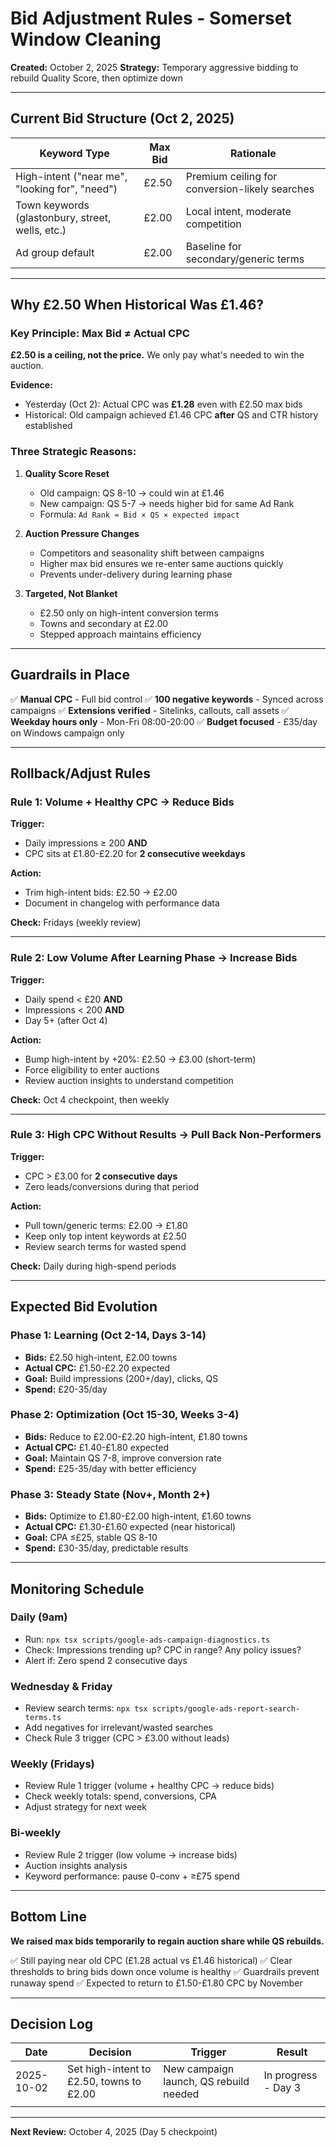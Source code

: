 # Bid Adjustment Rules - Somerset Window Cleaning

**Created:** October 2, 2025
**Strategy:** Temporary aggressive bidding to rebuild Quality Score, then optimize down

---

## Current Bid Structure (Oct 2, 2025)

| Keyword Type | Max Bid | Rationale |
|--------------|---------|-----------|
| High-intent ("near me", "looking for", "need") | £2.50 | Premium ceiling for conversion-likely searches |
| Town keywords (glastonbury, street, wells, etc.) | £2.00 | Local intent, moderate competition |
| Ad group default | £2.00 | Baseline for secondary/generic terms |

---

## Why £2.50 When Historical Was £1.46?

### Key Principle: Max Bid ≠ Actual CPC

**£2.50 is a ceiling, not the price.** We only pay what's needed to win the auction.

**Evidence:**
- Yesterday (Oct 2): Actual CPC was **£1.28** even with £2.50 max bids
- Historical: Old campaign achieved £1.46 CPC **after** QS and CTR history established

### Three Strategic Reasons:

1. **Quality Score Reset**
   - Old campaign: QS 8-10 → could win at £1.46
   - New campaign: QS 5-7 → needs higher bid for same Ad Rank
   - Formula: `Ad Rank ≈ Bid × QS × expected impact`

2. **Auction Pressure Changes**
   - Competitors and seasonality shift between campaigns
   - Higher max bid ensures we re-enter same auctions quickly
   - Prevents under-delivery during learning phase

3. **Targeted, Not Blanket**
   - £2.50 only on high-intent conversion terms
   - Towns and secondary at £2.00
   - Stepped approach maintains efficiency

---

## Guardrails in Place

✅ **Manual CPC** - Full bid control
✅ **100 negative keywords** - Synced across campaigns
✅ **Extensions verified** - Sitelinks, callouts, call assets
✅ **Weekday hours only** - Mon-Fri 08:00-20:00
✅ **Budget focused** - £35/day on Windows campaign only

---

## Rollback/Adjust Rules

### Rule 1: Volume + Healthy CPC → Reduce Bids

**Trigger:**
- Daily impressions ≥ 200 **AND**
- CPC sits at £1.80-£2.20 for **2 consecutive weekdays**

**Action:**
- Trim high-intent bids: £2.50 → £2.00
- Document in changelog with performance data

**Check:** Fridays (weekly review)

---

### Rule 2: Low Volume After Learning Phase → Increase Bids

**Trigger:**
- Daily spend < £20 **AND**
- Impressions < 200 **AND**
- Day 5+ (after Oct 4)

**Action:**
- Bump high-intent by +20%: £2.50 → £3.00 (short-term)
- Force eligibility to enter auctions
- Review auction insights to understand competition

**Check:** Oct 4 checkpoint, then weekly

---

### Rule 3: High CPC Without Results → Pull Back Non-Performers

**Trigger:**
- CPC > £3.00 for **2 consecutive days**
- Zero leads/conversions during that period

**Action:**
- Pull town/generic terms: £2.00 → £1.80
- Keep only top intent keywords at £2.50
- Review search terms for wasted spend

**Check:** Daily during high-spend periods

---

## Expected Bid Evolution

### Phase 1: Learning (Oct 2-14, Days 3-14)
- **Bids:** £2.50 high-intent, £2.00 towns
- **Actual CPC:** £1.50-£2.20 expected
- **Goal:** Build impressions (200+/day), clicks, QS
- **Spend:** £20-35/day

### Phase 2: Optimization (Oct 15-30, Weeks 3-4)
- **Bids:** Reduce to £2.00-£2.20 high-intent, £1.80 towns
- **Actual CPC:** £1.40-£1.80 expected
- **Goal:** Maintain QS 7-8, improve conversion rate
- **Spend:** £25-35/day with better efficiency

### Phase 3: Steady State (Nov+, Month 2+)
- **Bids:** Optimize to £1.80-£2.00 high-intent, £1.60 towns
- **Actual CPC:** £1.30-£1.60 expected (near historical)
- **Goal:** CPA ≤£25, stable QS 8-10
- **Spend:** £30-35/day, predictable results

---

## Monitoring Schedule

### Daily (9am)
- Run: `npx tsx scripts/google-ads-campaign-diagnostics.ts`
- Check: Impressions trending up? CPC in range? Any policy issues?
- Alert if: Zero spend 2 consecutive days

### Wednesday & Friday
- Review search terms: `npx tsx scripts/google-ads-report-search-terms.ts`
- Add negatives for irrelevant/wasted searches
- Check Rule 3 trigger (CPC > £3.00 without leads)

### Weekly (Fridays)
- Review Rule 1 trigger (volume + healthy CPC → reduce bids)
- Check weekly totals: spend, conversions, CPA
- Adjust strategy for next week

### Bi-weekly
- Review Rule 2 trigger (low volume → increase bids)
- Auction insights analysis
- Keyword performance: pause 0-conv + ≥£75 spend

---

## Bottom Line

**We raised max bids temporarily to regain auction share while QS rebuilds.**

✅ Still paying near old CPC (£1.28 actual vs £1.46 historical)
✅ Clear thresholds to bring bids down once volume is healthy
✅ Guardrails prevent runaway spend
✅ Expected to return to £1.50-£1.80 CPC by November

---

## Decision Log

| Date | Decision | Trigger | Result |
|------|----------|---------|--------|
| 2025-10-02 | Set high-intent to £2.50, towns to £2.00 | New campaign launch, QS rebuild needed | In progress - Day 3 |
| | | | |

---

**Next Review:** October 4, 2025 (Day 5 checkpoint)

